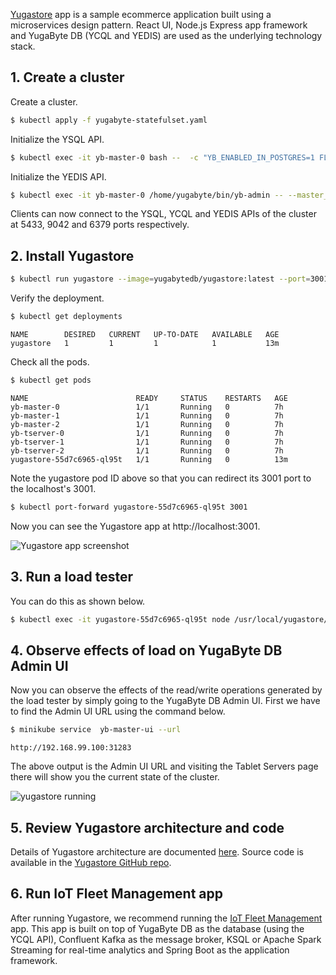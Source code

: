 [Yugastore](https://github.com/YugaByte/yugastore) app is a sample ecommerce application built using a microservices design pattern. React UI, Node.js Express app framework and YugaByte DB (YCQL and YEDIS) are used as the underlying technology stack.

## 1. Create a cluster

Create a cluster. 

```sh
$ kubectl apply -f yugabyte-statefulset.yaml
```

Initialize the YSQL API.

```sh
$ kubectl exec -it yb-master-0 bash --  -c "YB_ENABLED_IN_POSTGRES=1 FLAGS_pggate_master_addresses=yb-master-0.yb-masters.default.svc.cluster.local:7100,yb-master-1.yb-masters.default.svc.cluster.local:7100,yb-master-2.yb-masters.default.svc.cluster.local:7100 /home/yugabyte/postgres/bin/initdb -D /tmp/yb_pg_initdb_tmp_data_dir -U postgres"
```

Initialize the YEDIS API.

```sh
$ kubectl exec -it yb-master-0 /home/yugabyte/bin/yb-admin -- --master_addresses yb-master-0.yb-masters.default.svc.cluster.local:7100,yb-master-1.yb-masters.default.svc.cluster.local:7100,yb-master-2.yb-masters.default.svc.cluster.local:7100 setup_redis_table
```

Clients can now connect to the YSQL, YCQL and YEDIS APIs of the cluster at 5433, 9042 and 6379 ports respectively.

## 2. Install Yugastore

```sh
$ kubectl run yugastore --image=yugabytedb/yugastore:latest --port=3001 --command -- /usr/local/yugastore/bin/start-for-kubernetes.sh
```

Verify the deployment.

```sh
$ kubectl get deployments
```

```
NAME        DESIRED   CURRENT   UP-TO-DATE   AVAILABLE   AGE
yugastore   1         1         1            1           13m
```

Check all the pods.

```sh
$ kubectl get pods
```

```
NAME                        READY     STATUS    RESTARTS   AGE
yb-master-0                 1/1       Running   0          7h
yb-master-1                 1/1       Running   0          7h
yb-master-2                 1/1       Running   0          7h
yb-tserver-0                1/1       Running   0          7h
yb-tserver-1                1/1       Running   0          7h
yb-tserver-2                1/1       Running   0          7h
yugastore-55d7c6965-ql95t   1/1       Running   0          13m
```

Note the yugastore pod ID above so that you can redirect its 3001 port to the localhost's 3001.

```sh
$ kubectl port-forward yugastore-55d7c6965-ql95t 3001
```

Now you can see the Yugastore app at http://localhost:3001.

![Yugastore app screenshot](/images/develop/realworld-apps/ecommerce-app/yugastore-app-screenshots.png)

## 3. Run a load tester

You can do this as shown below.

```sh
$ kubectl exec -it yugastore-55d7c6965-ql95t node /usr/local/yugastore/test/sample-user.js
```

## 4. Observe effects of load on YugaByte DB Admin UI

Now you can observe the effects of the read/write operations generated by the load tester by simply going to the YugaByte DB Admin UI. First we have to find the Admin UI URL using the command below.

```sh
$ minikube service  yb-master-ui --url
```

```
http://192.168.99.100:31283
```
The above output is the Admin UI URL and visiting the Tablet Servers page there will show you the current state of the cluster.

![yugastore running](/images/quick_start/k8s-yugastore-running.png)

## 5. Review Yugastore architecture and code

Details of Yugastore architecture are documented [here](../realworld-apps/ecommerce-app/). Source code is available in the [Yugastore GitHub repo](https://github.com/YugaByte/yugastore).

## 6. Run IoT Fleet Management app

After running Yugastore, we recommend running the [IoT Fleet Management](../realworld-apps/iot-spark-kafka-ksql/) app. This app is built on top of YugaByte DB as the database (using the YCQL API), Confluent Kafka as the message broker, KSQL or Apache Spark Streaming for real-time analytics and Spring Boot as the application framework.
